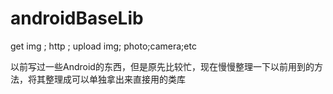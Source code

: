 # androidBaseLib
get img ; http ; upload img; photo;camera;etc

以前写过一些Android的东西，但是原先比较忙，现在慢慢整理一下以前用到的方法，将其整理成可以单独拿出来直接用的类库
